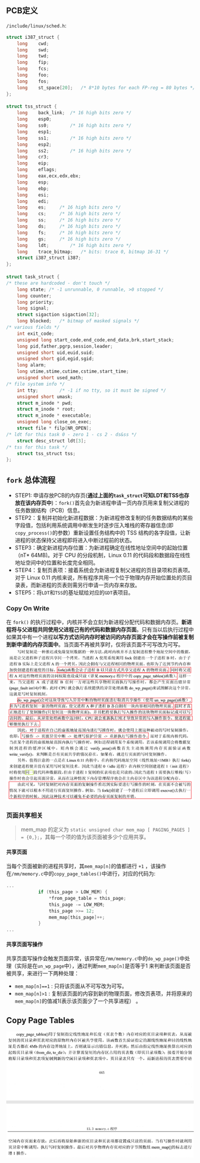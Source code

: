 ## PCB定义
`/include/linux/sched.h`:
```c
struct i387_struct {
	long	cwd;
	long	swd;
	long	twd;
	long	fip;
	long	fcs;
	long	foo;
	long	fos;
	long	st_space[20];	/* 8*10 bytes for each FP-reg = 80 bytes */
};

struct tss_struct {
	long	back_link;	/* 16 high bits zero */
	long	esp0;
	long	ss0;		/* 16 high bits zero */
	long	esp1;
	long	ss1;		/* 16 high bits zero */
	long	esp2;
	long	ss2;		/* 16 high bits zero */
	long	cr3;
	long	eip;
	long	eflags;
	long	eax,ecx,edx,ebx;
	long	esp;
	long	ebp;
	long	esi;
	long	edi;
	long	es;		/* 16 high bits zero */
	long	cs;		/* 16 high bits zero */
	long	ss;		/* 16 high bits zero */
	long	ds;		/* 16 high bits zero */
	long	fs;		/* 16 high bits zero */
	long	gs;		/* 16 high bits zero */
	long	ldt;		/* 16 high bits zero */
	long	trace_bitmap;	/* bits: trace 0, bitmap 16-31 */
	struct i387_struct i387;
};

struct task_struct {
/* these are hardcoded - don't touch */
	long state;	/* -1 unrunnable, 0 runnable, >0 stopped */
	long counter;
	long priority;
	long signal;
	struct sigaction sigaction[32];
	long blocked;	/* bitmap of masked signals */
/* various fields */
	int exit_code;
	unsigned long start_code,end_code,end_data,brk,start_stack;
	long pid,father,pgrp,session,leader;
	unsigned short uid,euid,suid;
	unsigned short gid,egid,sgid;
	long alarm;
	long utime,stime,cutime,cstime,start_time;
	unsigned short used_math;
/* file system info */
	int tty;		/* -1 if no tty, so it must be signed */
	unsigned short umask;
	struct m_inode * pwd;
	struct m_inode * root;
	struct m_inode * executable;
	unsigned long close_on_exec;
	struct file * filp[NR_OPEN];
/* ldt for this task 0 - zero 1 - cs 2 - ds&ss */
	struct desc_struct ldt[3];
/* tss for this task */
	struct tss_struct tss;
};

```

## `fork` 总体流程
- STEP1: 申请存放PCB的内存页(**通过上面的`task_struct`可知LDT和TSS也存放在该内存页中**)：`fork()`首先会为新进程申请一页内存页用来复制父进程的任务数据结构（PCB）信息。
- STEP2：复制并初始化新进程数据：为新进程修改复制的任务数据结构的某些字段值，包括利用系统调用中断发生时逐步压入堆栈的寄存器信息(即`copy_process()`的参数）重新设置任务结构中的 TSS 结构的各字段值，让新进程的状态保持父进程即将进入中断过程前的状态。
- STEP3：确定新进程内存位置：为新进程确定在线性地址空间中的起始位置（nT* 64MB)。对于 CPU 的分段机制，Linux 0.11 的代码段和数据段在线性地址空间中的位置和长度完全相同。
- STEP4：复制页表项：接着系统会为新进程复制父进程的页目录项和页表项。对于 Linux 0.11 内核来说，所有程序共用一个位于物理内存开始位置处的页目录表，而新进程的页表则需另行申请一页内存来存放。
- STEP5：将`LDT`和`TSS`的基址赋给对应的`GDT`表项目。

### Copy On Write
在 `fork()` 的执行过程中，内核并不会立刻为新进程分配代码和数据内存页。**新进程将与父进程共同使用父进程己有的代码和数据内存页面**。只有当以后执行过程中如果其中有一个进程**以写方式访问内存时被访问的内存页面才会在写操作前被复制到新申请的内存页面中**。当页面不再被共享时，仅将该页面不可写改为可写。
![copy_on_write](./README.assets/copy_on_write.png)

### 页面共享相关

> mem_map 的定义为 `static unsigned char mem_map [ PAGING_PAGES ] = {0,};`，其每一个项的值为该页面被多少个应用共享。

#### 共享页面
当每个页面被新的进程共享时，其`mem_map[n]`的值都进行 `+1` ，该操作在`/mm/memory.c`中的`copy_page_tables()`中进行，对应的代码为:
```c
...
			if (this_page > LOW_MEM) {
				*from_page_table = this_page;
				this_page -= LOW_MEM;
				this_page >>= 12;
				mem_map[this_page]++;
			}
...
```

#### 共享页面写操作
共享页面写操作会触发页面异常，该异常在`/mm/memory.c`中的`do_wp_page()`中处理（实际是在`un_wp_page`中），通过判断`mem_map[n]`是否等于1 来判断该页面是否被共享，来进行一下两种处理：

- `mem_map[n]==1` : 只将该页面从不可写改为可写。
- `mem_map[n]>1` : 复制该页面的内容到新的物理页面，修改页表项，并将原来的`mem_map[n]`的值减1(表示该页面少了一个共享进程） 。


## Copy Page Tables
![copy_page_tables](./README.assets/copy_page_tables.png)



